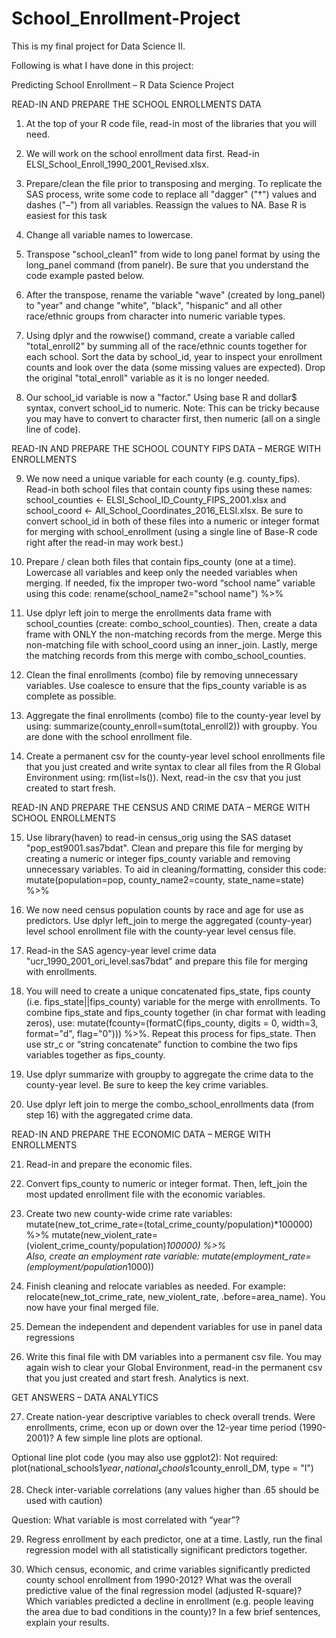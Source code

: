 # School_Enrollment-Project

This is my final project for Data Science II.



Following is what I have done in this project:


Predicting School Enrollment – R Data Science Project

READ-IN AND PREPARE THE SCHOOL ENROLLMENTS DATA

1.  At the top of your R code file, read-in most of the libraries that you will need.


2.  We will work on the school enrollment data first.  Read-in ELSI_School_Enroll_1990_2001_Revised.xlsx.  

3.  Prepare/clean the file prior to transposing and merging.  To replicate the SAS process, write some code to replace all "dagger" ("†") values and dashes ("–") from all variables.  Reassign the values to NA.
Base R is easiest for this task

4.  Change all variable names to lowercase.

5.  Transpose "school_clean1" from wide to long panel format by using the long_panel command (from panelr).  Be sure that you understand the code example pasted below.


6.  After the transpose, rename the variable "wave" (created by long_panel) to "year" and change "white", "black", "hispanic" and all other race/ethnic groups from character into numeric variable types.

7. Using dplyr and the rowwise() command, create a variable called "total_enroll2" by summing all of the race/ethnic counts together for each school.  Sort the data by school_id, year to inspect your enrollment counts and look over the data (some missing values are expected).  Drop the original "total_enroll" variable as it is no longer needed.

8.  Our school_id variable is now a "factor."  Using base R and dollar$ syntax, convert school_id to numeric.  Note: This can be tricky because you may have to convert to character first, then numeric (all on a single line of code).

READ-IN AND PREPARE THE SCHOOL COUNTY FIPS DATA – MERGE WITH ENROLLMENTS

9.  We now need a unique variable for each county (e.g. county_fips).  Read-in both school files that contain county fips using these names: school_counties <- ELSI_School_ID_County_FIPS_2001.xlsx and school_coord <- All_School_Coordinates_2016_ELSI.xlsx.  Be sure to convert school_id in both of these files into a numeric or integer format for merging with school_enrollment (using a single line of Base-R code  right after the read-in may work best.)

10.  Prepare / clean both files that contain fips_county (one at a time).  Lowercase all variables and keep only the needed variables when merging.  If needed, fix the improper two-word “school name” variable using this code: rename(school_name2="school name") %>% 

11.  Use dplyr left join to merge the enrollments data frame with school_counties (create: combo_school_counties).  Then, create a data frame with ONLY the non-matching records from the merge.  Merge this non-matching file with school_coord using an inner_join.  Lastly, merge the matching records from this merge with combo_school_counties.

12.  Clean the final enrollments (combo) file by removing unnecessary variables.  Use coalesce to ensure that the fips_county variable is as complete as possible. 

13.  Aggregate the final enrollments (combo) file to the county-year level by using: summarize(county_enroll=sum(total_enroll2)) with groupby.  You are done with the school enrollment file.

14.  Create a permanent csv for the county-year level school enrollments file that you just created and write syntax to clear all files from the R Global Environment using: rm(list=ls()).  Next, read-in the csv that you just created to start fresh.

READ-IN AND PREPARE THE CENSUS AND CRIME DATA – MERGE WITH SCHOOL ENROLLMENTS

15.  Use library(haven) to read-in census_orig using the SAS dataset "pop_est9001.sas7bdat".  Clean and prepare this file for merging by creating a numeric or integer fips_county variable and removing unnecessary variables.  To aid in cleaning/formatting, consider this code: mutate(population=pop, county_name2=county, state_name=state) %>% 

16.  We now need census population counts by race and age for use as predictors.  Use dplyr left_join to merge the aggregated (county-year) level school enrollment file with the county-year level census file.

17.  Read-in the SAS agency-year level crime data "ucr_1990_2001_ori_level.sas7bdat" and prepare this file for merging with enrollments.  

18.  You will need to create a unique concatenated fips_state, fips county (i.e. fips_state||fips_county) variable for the merge with enrollments.  To combine fips_state and fips_county together (in char format with leading zeros), use: mutate(fcounty=(formatC(fips_county, digits = 0, width=3, format="d", flag="0"))) %>%.  Repeat this process for fips_state.  Then use str_c or “string concatenate” function to combine the two fips variables together as fips_county.

19.  Use dplyr summarize with groupby to aggregate the crime data to the county-year level.  Be sure to keep the key crime variables.
      
20. Use dplyr left join to merge the combo_school_enrollments data (from step 16) with the aggregated crime data.

READ-IN AND PREPARE THE ECONOMIC DATA – MERGE WITH ENROLLMENTS

21. Read-in and prepare the economic files.

22. Convert fips_county to numeric or integer format.  Then, left_join the most updated enrollment file with the economic variables.

23.  Create two new county-wide crime rate variables: mutate(new_tot_crime_rate=(total_crime_county/population)*100000) %>% 
mutate(new_violent_rate=(violent_crime_county/population)*100000) %>%  
Also, create an employment rate variable: mutate(employment_rate=(employment/population*1000))

24. Finish cleaning and relocate variables as needed. For example: relocate(new_tot_crime_rate, new_violent_rate, .before=area_name).  You now have your final merged file.  

25. Demean the independent and dependent variables for use in panel data regressions

26.  Write this final file with DM variables into a permanent csv file.  You may again wish to clear your Global Environment, read-in the permanent csv that you just created and start fresh.  Analytics is next.

GET ANSWERS – DATA ANALYTICS	

27. Create nation-year descriptive variables to check overall trends.  Were enrollments, crime, econ up or down over the 12-year time period (1990-2001)?  A few simple line plots are optional.

Optional line plot code (you may also use ggplot2):
Not required:  plot(national_schools1$year, national_schools1$county_enroll_DM, type = "l")

28. Check inter-variable correlations (any values higher than .65 should be used with caution)

Question:  What variable is most correlated with “year”?

29. Regress enrollment by each predictor, one at a time.  Lastly, run the final regression model with all statistically significant predictors together.

30.  Which census, economic, and crime variables significantly predicted county school enrollment from 1990-2012?  What was the overall predictive value of the final regression model (adjusted R-square)?  Which variables predicted a decline in enrollment (e.g. people leaving the area due to bad conditions in the county)?  In a few brief sentences, explain your results.  
